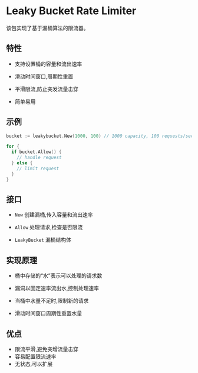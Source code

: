 # Leaky Bucket Rate Limiter

该包实现了基于漏桶算法的限流器。

## 特性

- 支持设置桶的容量和流出速率

- 滑动时间窗口,周期性重置

- 平滑限流,防止突发流量击穿

- 简单易用

## 示例 

```go
bucket := leakybucket.New(1000, 100) // 1000 capacity, 100 requests/sec

for {
  if bucket.Allow() {
    // handle request
  } else {
    // limit request
  }
}
```

## 接口

- `New` 创建漏桶,传入容量和流出速率

- `Allow` 处理请求,检查是否限流

- `LeakyBucket` 漏桶结构体

## 实现原理

- 桶中存储的“水”表示可以处理的请求数

- 漏洞以固定速率流出水,控制处理速率

- 当桶中水量不足时,限制新的请求

- 滑动时间窗口周期性重置水量

## 优点

- 限流平滑,避免突增流量击穿
- 容易配置限流速率
- 无状态,可以扩展
